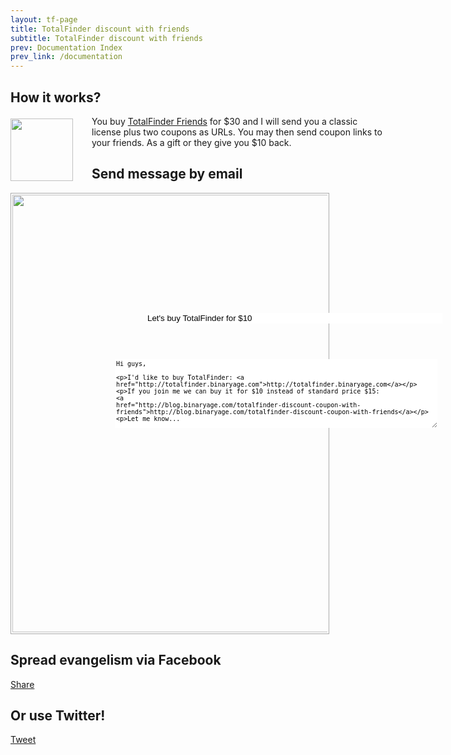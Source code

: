 ```yaml
---
layout: tf-page
title: TotalFinder discount with friends
subtitle: TotalFinder discount with friends
prev: Documentation Index
prev_link: /documentation
---
```


## How it works?

<img src="{{site.url}}/shared/img/totalfinder-buy-30.png" style="float:left; margin-right:30px;width:100px; position: relative; top: 4px">

<div style="width:600px">
You buy <a href="">TotalFinder Friends</a> for $30 and I will send you a classic license plus two coupons as URLs. You may then send coupon links to your friends. As a gift or they give you $10 back.
</div>

## Send message by email
<div style="position: relative">
<img src="{{site.url}}/images/friends-email-template.png" style="width:700px;border:1px solid #aaa;padding:2px" class="nice-rounded"><br>
<input class="hoverable-input" style="position: absolute; top:192px;left:217px;border:none; width:474px;" type="text" value="Let's buy TotalFinder for $10">
<textarea class="hoverable-input" style="position: absolute; top:266px;left:167px;border:none; font-size: 10px; height:110px; width:516px;overflow:hidden">
Hi guys,

I'd like to buy TotalFinder: http://totalfinder.binaryage.com

If you join me we can buy it for $10 instead of standard price $15:
http://blog.binaryage.com/totalfinder-discount-coupon-with-friends

Let me know...
</textarea>
</div>

## Spread evangelism via Facebook

<a name="fb_share" type="button_count" share_url="http://totalfinder.binaryage.com" href="http://www.facebook.com/sharer.php?t=title">Share</a>
<script src="http://static.ak.fbcdn.net/connect.php/js/FB.Share" type="text/javascript"></script>
<script type="text/javascript">$(function(){
    var x = $('a[type=button_count]');
    x.attr('href', x.attr('href')+'&t='+encodeURIComponent('Join me and let\'s buy TotalFinder for $10 (=$5 discount)'));
})</script>

## Or use Twitter!

<a href="http://twitter.com/share" class="twitter-share-button" data-url="http://totalfinder.binaryage.com" data-text="Join me and let's buy TotalFinder for $10 (=$5 discount) " data-count="horizontal" data-via="binaryage">Tweet</a><script type="text/javascript" src="http://platform.twitter.com/widgets.js"></script>